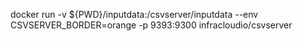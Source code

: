 docker run -v ${PWD}/inputdata:/csvserver/inputdata --env CSVSERVER_BORDER=orange -p 9393:9300 infracloudio/csvserver